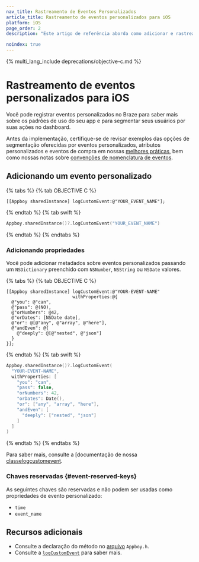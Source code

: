 ```yaml
---
nav_title: Rastreamento de Eventos Personalizados
article_title: Rastreamento de eventos personalizados para iOS
platform: iOS
page_order: 2
description: "Este artigo de referência aborda como adicionar e rastrear eventos personalizados para seu aplicativo iOS."

noindex: true
---
```


{% multi_lang_include deprecations/objective-c.md %}

# Rastreamento de eventos personalizados para iOS

Você pode registrar eventos personalizados no Braze para saber mais sobre os padrões de uso do seu app e para segmentar seus usuários por suas ações no dashboard.

Antes da implementação, certifique-se de revisar exemplos das opções de segmentação oferecidas por eventos personalizados, atributos personalizados e eventos de compra em nossas [melhores práticas]({{site.baseurl}}/developer_guide/platform_wide/analytics_overview/#user-data-collection), bem como nossas notas sobre [convenções de nomenclatura de eventos]({{site.baseurl}}/user_guide/data_and_analytics/custom_data/event_naming_conventions/).

## Adicionando um evento personalizado

{% tabs %}
{% tab OBJECTIVE C %}

```objc
[[Appboy sharedInstance] logCustomEvent:@"YOUR_EVENT_NAME"];
```

{% endtab %}
{% tab swift %}

```swift
Appboy.sharedInstance()?.logCustomEvent("YOUR_EVENT_NAME")
```

{% endtab %}
{% endtabs %}

### Adicionando propriedades

Você pode adicionar metadados sobre eventos personalizados passando um `NSDictionary` preenchido com `NSNumber`, `NSString` ou `NSDate` valores.

{% tabs %}
{% tab OBJECTIVE C %}

```objc
[[Appboy sharedInstance] logCustomEvent:@"YOUR-EVENT-NAME"
                         withProperties:@{
  @"you": @"can",
  @"pass": @(NO),
  @"orNumbers": @42,
  @"orDates": [NSDate date],
  @"or": @[@"any", @"array", @"here"],
  @"andEven": @{
    @"deeply": @[@"nested", @"json"]
  }
}];
```

{% endtab %}
{% tab swift %}

```swift
Appboy.sharedInstance()?.logCustomEvent(
  "YOUR-EVENT-NAME",
  withProperties: [
    "you": "can",
    "pass": false,
    "orNumbers": 42,
    "orDates": Date(),
    "or": ["any", "array", "here"],
    "andEven": [
      "deeply": ["nested", "json"]
    ]
  ]
)
```

{% endtab %}
{% endtabs %}

Para saber mais, consulte a [documentação de nossa [classelogcustomevent](http://appboy.github.io/appboy-ios-sdk/docs/interface_appboy.html#a4f0051d73d85cb37f63c232248124c79 ":withproperties").

### Chaves reservadas {#event-reserved-keys}

As seguintes chaves são reservadas e não podem ser usadas como propriedades de evento personalizado:

- `time`
- `event_name`

## Recursos adicionais

- Consulte a declaração do método no [arquivo](https://github.com/Appboy/appboy-ios-sdk/blob/master/AppboyKit/include/Appboy.h) `Appboy.h`. 
- Consulte a [`logCustomEvent`](http://appboy.github.io/appboy-ios-sdk/docs/interface_appboy.html#ad80c39e8c96482a77562a5b1a1d387aa "documentação de logcustomevent") para saber mais.

